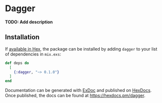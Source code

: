 # Dagger

**TODO: Add description**

## Installation

If [available in Hex](https://hex.pm/docs/publish), the package can be installed
by adding `dagger` to your list of dependencies in `mix.exs`:

```elixir
def deps do
  [
    {:dagger, "~> 0.1.0"}
  ]
end
```

Documentation can be generated with [ExDoc](https://github.com/elixir-lang/ex_doc)
and published on [HexDocs](https://hexdocs.pm). Once published, the docs can
be found at <https://hexdocs.pm/dagger>.

